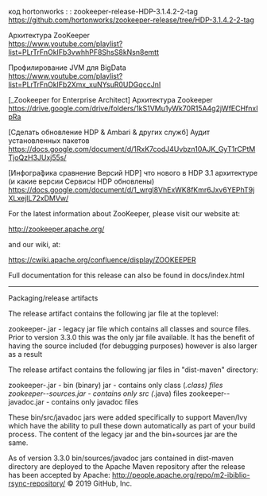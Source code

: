код hortonworks : : zookeeper-release-HDP-3.1.4.2-2-tag  
https://github.com/hortonworks/zookeeper-release/tree/HDP-3.1.4.2-2-tag  

Архитектура ZooKeeper  
https://www.youtube.com/playlist?list=PLrTrFnOkIFb3vwhhPF8ShsS8kNsn8emtt  

Профилирование JVM для BigData  
https://www.youtube.com/playlist?list=PLrTrFnOkIFb2Xmx_xuNYsuR0UDGqccJnI  

[_Zookeeper for Enterprise Architect] Архитектура Zookeeper  
https://drive.google.com/drive/folders/1kS1VMu1yWk70R15A4g2jWfECHfnxIpRa  

[Сделать обновление HDP & Ambari & других служб] Аудит установленных пакетов  
https://docs.google.com/document/d/1RxK7codJ4Uvbzn10AJK_GyT1rCPtMTjoQzH3JUxj55s/  

[Инфогра́фика сравнение Версий HDP] что нового в HDP 3.1 архитектуре (и какие версии Сервисы HDP обновлены)  
https://docs.google.com/document/d/1_wrgl8VhExWK8fKmr6Jxv6YEPhT9jXLxejIL72xDMVw/  

For the latest information about ZooKeeper, please visit our website at:

   http://zookeeper.apache.org/

and our wiki, at:

   https://cwiki.apache.org/confluence/display/ZOOKEEPER

Full documentation for this release can also be found in docs/index.html

---------------------------
Packaging/release artifacts

The release artifact contains the following jar file at the toplevel:

zookeeper-<version>.jar         - legacy jar file which contains all classes
                                  and source files. Prior to version 3.3.0 this
                                  was the only jar file available. It has the 
                                  benefit of having the source included (for
                                  debugging purposes) however is also larger as
                                  a result

The release artifact contains the following jar files in "dist-maven" directory:

zookeeper-<version>.jar         - bin (binary) jar - contains only class (*.class) files
zookeeper-<version>-sources.jar - contains only src (*.java) files
zookeeper-<version>-javadoc.jar - contains only javadoc files

These bin/src/javadoc jars were added specifically to support Maven/Ivy which have 
the ability to pull these down automatically as part of your build process. 
The content of the legacy jar and the bin+sources jar are the same.

As of version 3.3.0 bin/sources/javadoc jars contained in dist-maven directory
are deployed to the Apache Maven repository after the release has been accepted
by Apache:
  http://people.apache.org/repo/m2-ibiblio-rsync-repository/
© 2019 GitHub, Inc.
